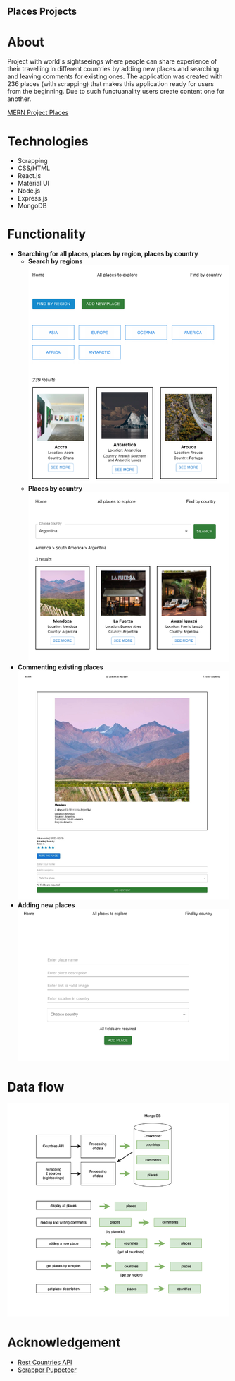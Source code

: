## Places Projects

# About

Project with world's sightseeings where people can share experience of their travelling in different countries by adding new places and searching and leaving comments for existing ones.
The application was created with 236 places (with scrapping) that makes this application ready for users from the beginning.
Due to such functuanality users create content one for another.

[MERN Project Places](http://world-places-project.herokuapp.com/ "MERN Project Places")

# Technologies

- Scrapping
- CSS/HTML
- React.js
- Material UI
- Node.js
- Express.js
- MongoDB

# Functionality

- **Searching for all places, places by region, places by country**
  - **Search by regions**
    ![All places](./client/src/assets/images/all-countries.png)
  - **Places by country**
    ![Places by country](./client/src/assets/images/bycountry.png)
- **Commenting existing places**
  ![Place and comment](./client/src/assets/images/comments.jpg)
- **Adding new places**
  ![Adding new place](./client/src/assets/images/new-place.png)

# Data flow

![Data flow of the project](./client/src/assets/images/data-flow.drawio.png)

# Acknowledgement

- [Rest Countries API](https://restcountries.com/)
- [Scrapper Puppeteer](https://github.com/puppeteer/puppeteer)

